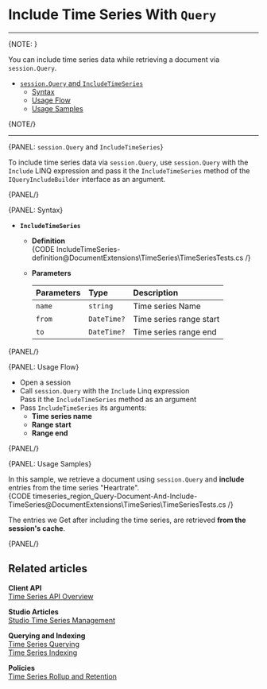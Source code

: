 ﻿# Include Time Series With `Query`

---

{NOTE: }

You can include time series data while retrieving a document via `session.Query`.  

* [`session.Query` and `IncludeTimeSeries`](../../../../../document-extensions/timeseries/client-api/session/include/with-session-query#session.query-and-includetimeseries)  
   * [Syntax](../../../../../document-extensions/timeseries/client-api/session/include/with-session-query#syntax)  
   * [Usage Flow](../../../../../document-extensions/timeseries/client-api/session/include/with-session-query#usage-flow)  
   * [Usage Samples](../../../../../document-extensions/timeseries/client-api/session/include/with-session-query#usage-samples)  

{NOTE/}

---

{PANEL: `session.Query` and `IncludeTimeSeries`}

To include time series data via `session.Query`, use `session.Query` 
with the `Include` LINQ expression and pass it the `IncludeTimeSeries` 
method of the `IQueryIncludeBuilder` interface as an argument.  

{PANEL/}

{PANEL: Syntax}

* **`IncludeTimeSeries`**  
   * **Definition**  
      {CODE IncludeTimeSeries-definition@DocumentExtensions\TimeSeries\TimeSeriesTests.cs /}

   * **Parameters**  

        | Parameters | Type | Description |
        |:-------------|:-------------|:-------------|
        | `name` | `string` | Time series Name |
        | `from` | `DateTime?` | Time series range start |
        | `to` | `DateTime?` | Time series range end |

{PANEL/}

{PANEL: Usage Flow}

* Open a session  
* Call `session.Query` with the `Include` Linq expression  
  Pass it the `IncludeTimeSeries` method as an argument  
* Pass `IncludeTimeSeries` its arguments:  
   * **Time series name**  
   * **Range start**  
   * **Range end**  

{PANEL/}

{PANEL: Usage Samples}

In this sample, we retrieve a document using `session.Query` and 
**include** entries from the time series "Heartrate".  
{CODE timeseries_region_Query-Document-And-Include-TimeSeries@DocumentExtensions\TimeSeries\TimeSeriesTests.cs /}

The entries we Get after including the time series, are retrieved 
**from the session's cache**.  

{PANEL/}

## Related articles

**Client API**  
[Time Series API Overview](../../../../../document-extensions/timeseries/client-api/overview)  

**Studio Articles**  
[Studio Time Series Management](../../../../../studio/database/document-extensions/time-series)  

**Querying and Indexing**  
[Time Series Querying](../../../../../document-extensions/timeseries/querying/overview-and-syntax)  
[Time Series Indexing](../../../../../document-extensions/timeseries/indexing)  

**Policies**  
[Time Series Rollup and Retention](../../../../../document-extensions/timeseries/rollup-and-retention)  
